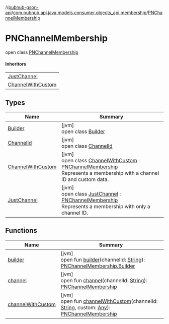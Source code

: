 //[pubnub-gson-api](../../../index.md)/[com.pubnub.api.java.models.consumer.objects_api.membership](../index.md)/[PNChannelMembership](index.md)

# PNChannelMembership

open class [PNChannelMembership](index.md)

#### Inheritors

| |
|---|
| [JustChannel](-just-channel/index.md) |
| [ChannelWithCustom](-channel-with-custom/index.md) |

## Types

| Name | Summary |
|---|---|
| [Builder](-builder/index.md) | [jvm]<br>open class [Builder](-builder/index.md) |
| [ChannelId](-channel-id/index.md) | [jvm]<br>open class [ChannelId](-channel-id/index.md) |
| [ChannelWithCustom](-channel-with-custom/index.md) | [jvm]<br>open class [ChannelWithCustom](-channel-with-custom/index.md) : [PNChannelMembership](index.md)<br>Represents a membership with a channel ID and custom data. |
| [JustChannel](-just-channel/index.md) | [jvm]<br>open class [JustChannel](-just-channel/index.md) : [PNChannelMembership](index.md)<br>Represents a membership with only a channel ID. |

## Functions

| Name | Summary |
|---|---|
| [builder](builder.md) | [jvm]<br>open fun [builder](builder.md)(channelId: [String](https://docs.oracle.com/javase/8/docs/api/java/lang/String.html)): [PNChannelMembership.Builder](-builder/index.md) |
| [channel](channel.md) | [jvm]<br>open fun [channel](channel.md)(channelId: [String](https://docs.oracle.com/javase/8/docs/api/java/lang/String.html)): [PNChannelMembership](index.md) |
| [channelWithCustom](channel-with-custom.md) | [jvm]<br>open fun [channelWithCustom](channel-with-custom.md)(channelId: [String](https://docs.oracle.com/javase/8/docs/api/java/lang/String.html), custom: [Any](https://kotlinlang.org/api/latest/jvm/stdlib/kotlin-stdlib/kotlin/-any/index.html)): [PNChannelMembership](index.md) |
